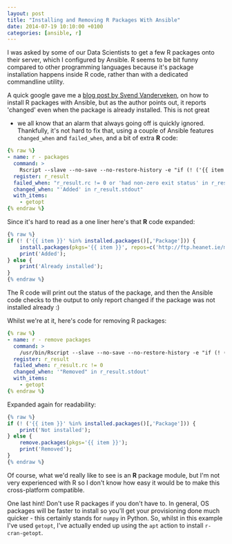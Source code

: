 ```yaml
---
layout: post
title: "Installing and Removing R Packages With Ansible"
date: 2014-07-19 10:10:00 +0100
categories: [ansible, r]
---
```


I was asked by some of our Data Scientists to get a few R packages onto their
server, which I configured by Ansible. R seems to be bit funny compared to
other programming languages because it's package installation happens inside
R code, rather than with a dedicated commandline utility.


A quick google gave me a [blog post by Svend Vanderveken](http://svendvanderveken.wordpress.com/2014/02/25/snippet-to-install-r-packages-with-ansible/),
on how to install R packages with Ansible, but as the author points out, it
reports 'changed' even when the package is already installed. This is not great
- we all know that an alarm that always going off is quickly ignored.
Thankfully, it's not hard to fix that, using a couple of Ansible features
`changed_when` and `failed_when`, and a bit of extra **R** code:


```yaml
{% raw %}
- name: r - packages
  command: >
    Rscript --slave --no-save --no-restore-history -e "if (! ('{{ item }}' %in% installed.packages()[,'Package'])) { install.packages(pkgs='{{ item }}', repos=c('http://ftp.heanet.ie/mirrors/cran.r-project.org/')); print('Added'); } else { print('Already installed'); }"
  register: r_result
  failed_when: "r_result.rc != 0 or 'had non-zero exit status' in r_result.stderr"
  changed_when: "'Added' in r_result.stdout"
  with_items:
    - getopt
{% endraw %}
```


Since it's hard to read as a one liner here's that **R** code expanded:


```r
{% raw %}
if (! ('{{ item }}' %in% installed.packages()[,'Package'])) {
    install.packages(pkgs='{{ item }}', repos=c('http://ftp.heanet.ie/mirrors/cran.r-project.org/'));
    print('Added');
} else {
    print('Already installed');
}
{% endraw %}
```

The R code will print out the status of the package, and then the Ansible code
checks to the output to only report changed if the package was not installed
already :)


Whilst we're at it, here's code for removing R packages:


```yaml
{% raw %}
- name: r - remove packages
  command: >
    /usr/bin/Rscript --slave --no-save --no-restore-history -e "if (! ('{{ item }}' %in% installed.packages()[,'Package'])) { print('Not installed'); } else { remove.packages(pkgs='{{ item }}'); print('Removed'); }"
  register: r_result
  failed_when: r_result.rc != 0
  changed_when: '"Removed" in r_result.stdout'
  with_items:
    - getopt
{% endraw %}
```


Expanded again for readability:


```r
{% raw %}
if (! ('{{ item }}' %in% installed.packages()[,'Package'])) {
    print('Not installed');
} else {
    remove.packages(pkgs='{{ item }}');
    print('Removed');
}
{% endraw %}
```


Of course, what we'd really like to see is an **R** package module, but I'm not
very experienced with R so I don't know how easy it would be to make this
cross-platform compatible.


One last hint! Don't use R packages if you don't have to. In general, OS
packages will be faster to install so you'll get your provisioning done much
quicker - this certainly stands for `numpy` in Python. So, whilst in this
example I've used `getopt`, I've actually ended up using the `apt` action to
install `r-cran-getopt`.
